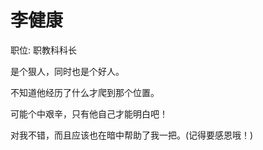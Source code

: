 # 李健康

职位: 职教科科长



是个狠人，同时也是个好人。

不知道他经历了什么才爬到那个位置。

可能个中艰辛，只有他自己才能明白吧！



对我不错，而且应该也在暗中帮助了我一把。\(记得要感恩哦！\)

